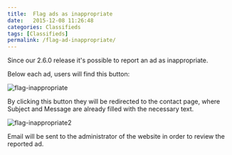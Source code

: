 ```yaml
---
title:  Flag ads as inappropriate
date:   2015-12-08 11:26:48
categories: Classifieds
tags: [Classifieds]
permalink: /flag-ad-inappropriate/
---
```

Since our 2.6.0 release it's possible to report an ad as inappropriate.

Below each ad, users will find this button:

![flag-inappropriate](//docs.yclas.com/images/flag-inappropriate.png)


By clicking this button they will be redirected to the contact page, where Subject and Message are already filled with the necessary text.

![flag-inappropriate2](//docs.yclas.com/images/flag-inappropriate2.png)


Email will be sent to the administrator of the website in order to review the reported ad.















